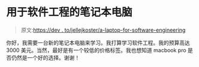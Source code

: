 # 用于软件工程的笔记本电脑

> 原文:[https://dev . to/jellejkoster/a-laptop-for-software-engineering](https://dev.to/jellejkoster/a-laptop-for-software-engineering)

你好，我需要一台新的笔记本电脑来学习。我打算学习软件工程。我的预算高达 3000 美元。当然，最好是有一个较低的价格标签。我也想知道 macbook pro 是否仍然是一个好的选择。谢谢！